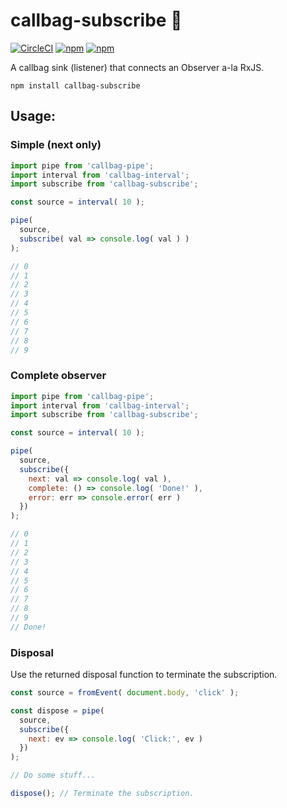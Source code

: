 # callbag-subscribe 👜

[![CircleCI](https://img.shields.io/circleci/project/zebulonj/callbag-subscribe.svg)]() [![npm](https://img.shields.io/npm/v/callbag-subscribe.svg)]() [![npm](https://img.shields.io/npm/dt/callbag-subscribe.svg)]()

A callbag sink (listener) that connects an Observer a-la RxJS.

`npm install callbag-subscribe`

## Usage:

### Simple (next only)

```js
import pipe from 'callbag-pipe';
import interval from 'callbag-interval';
import subscribe from 'callbag-subscribe';

const source = interval( 10 );

pipe(
  source,
  subscribe( val => console.log( val ) )
);

// 0
// 1
// 2
// 3
// 4
// 5
// 6
// 7
// 8
// 9
```

### Complete observer

```js
import pipe from 'callbag-pipe';
import interval from 'callbag-interval';
import subscribe from 'callbag-subscribe';

const source = interval( 10 );

pipe(
  source,
  subscribe({
    next: val => console.log( val ),
    complete: () => console.log( 'Done!' ),
    error: err => console.error( err )
  })
);

// 0
// 1
// 2
// 3
// 4
// 5
// 6
// 7
// 8
// 9
// Done!
```

### Disposal

Use the returned disposal function to terminate the subscription.

```js
const source = fromEvent( document.body, 'click' );

const dispose = pipe(
  source,
  subscribe({
    next: ev => console.log( 'Click:', ev )
  })
);

// Do some stuff...

dispose(); // Terminate the subscription.
```
